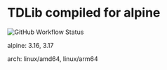# TDLib compiled for alpine  

![GitHub Workflow Status](https://img.shields.io/github/actions/workflow/status/hyqo/tdlib-alpine/build.yml?branch=main&style=flat-square)

alpine: 3.16, 3.17

arch: linux/amd64, linux/arm64
